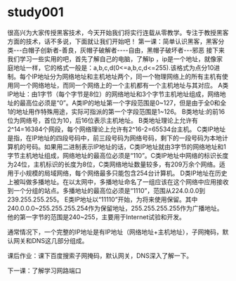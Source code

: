 # study001

很高兴为大家传授黑客技术，今天开始我们将实行连载从零教学。专注于教授黑客方面的技术，话不多说，下面就让我们开始吧！
第一课：简单认识黑客，黑客分类---白帽子创新者-善良，灰帽子破解者----自由，黑帽子破坏者---邪恶
接下来我们学习一些实用的吧，首先了解自己的电脑，了解Ip ，ip是一个地址，就像家庭地址一样，它的格式一般是：a,b,c,d(0<=a,b,c,d<=255).该格式为点分10进制。每个IP地址分为网络地址和主机地址两个，同一个物理网络上的所有主机有使用同一个网络地址，而同一个网络上的一个主机都有一个主机地址与其对应。
A类IP地址：由1字节（每个字节是8位）的网络地址和3个字节主机地址组成，网络地址的最高位必须是“0”。A类IP的地址第一个字段范围是0~127，但是由于全0和全1的地址用作特殊用途，实际可指派的第一个字段范围是1~126。
B类地址:的前16位为网络号，首位为10，后16位表示主机地址。 B类地址理论上允许有2^14=16384个网段，每个网络理论上允许有2^16-2=65534台主机。
C类IP地址是指，在IP地址的四段号码中，前三段号码为网络号码，剩下的一段号码为本地计算机的号码。如果用二进制表示IP地址的话，C类IP地址就由3字节的网络地址和1字节主机地址组成，网络地址的最高位必须是“110”。C类IP地址中网络的标识长度为24位，主机标识的长度为8位，C类网络地址数量较多，有209万余个网络。适用于小规模的局域网络，每个网络最多只能包含254台计算机。
D类IP地址在历史上被叫做多播地址。在以太网中，多播地址命名了一组应该在这个网络中应用接收到一个分组的站点。多播地址的最高位必须是“1110”，范围从224.0.0.0到239.255.255.255。
E类IP地址以“11110”开始，为将来使用保留。其中240.0.0.0~255.255.255.254作为保留地址，255.255.255.255作为广播地址。他的第一字节的范围是240~255，主要用于Internet试验和开发。

通常情况下，一个完整的IP地址是有IP地址（网络地址+主机地址），子网掩码，默认网关和DNS这几部分组成。

课后作业：课下百度搜索子网掩码，默认网关，DNS深入了解一下。

下一课：了解学习网路端口
